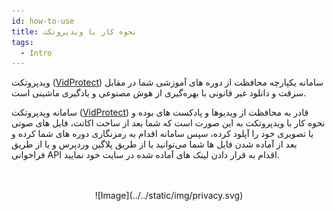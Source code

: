 ```yaml
---
id: how-to-use
title: نحوه کار با ویدپروتکت
tags:
  - Intro
---
```


ویدپروتکت ([VidProtect](http://vidprotect.ir/)) سامانه یکپارچه محافظت از دوره های آموزشی شما در مقابل سرقت و دانلود غیر
قانونی با بهره‌گیری از هوش مصنوعی و یادگیری ماشینی است.

سامانه ویدپروتکت ([VidProtect](http://vidprotect.ir/)) قادر به محافظت از ویدیوها و پادکست های بوده و نحوه کار با
ویدپروتکت به این صورت است که شما بعد از ساخت اکانت، فایل های صوتی یا تصویری خود را آپلود کرده، سپس سامانه اقدام به
رمزنگاری دوره های شما کرده و بعد از آماده شدن فایل ها شما می‌توانید یا از طریق پلاگین وردپرس و یا از طریق فراخوانی API
اقدام به قرار دادن لینک های آماده شده در سایت خود نمایید.

<br/>
<br/>
<center>
![Image](../../static/img/privacy.svg)
</center>